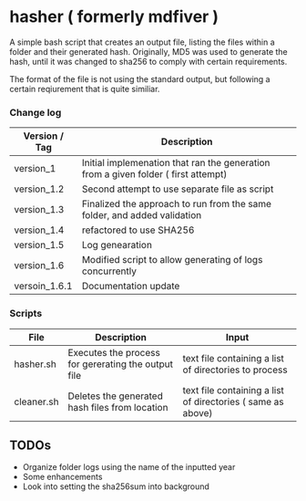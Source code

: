 # hasher  ( formerly mdfiver )
A simple bash script that creates an output file, listing the files within a folder and their generated hash. Originally, MD5 was used to generate the hash, until it was changed to sha256 to comply with certain requirements. 

The format of the file is not using the standard output, but following a certain reqiurement that is quite similiar. 

### Change log

|Version / Tag| Description  |
|--|--|
|  version_1| Initial implemenation that ran the generation from a given folder ( first attempt)  |	
version_1.2	 | Second attempt to use separate file as script
version_1.3 | Finalized the approach to run from the same folder, and added validation
version_1.4 | refactored to use SHA256
version_1.5 | Log genearation
version_1.6 | Modified script to allow generating of logs concurrently
versoin_1.6.1 | Documentation update

### Scripts
|File|Description|Input|
|--|--|--|
|hasher.sh  | Executes the process for gererating the output file | text file containing a list of directories to process|
cleaner.sh| Deletes the generated hash files from location| text file containing a list of directories ( same as above)


## TODOs
* Organize folder logs using the name of the inputted year
* Some enhancements
* Look into setting the sha256sum into background
